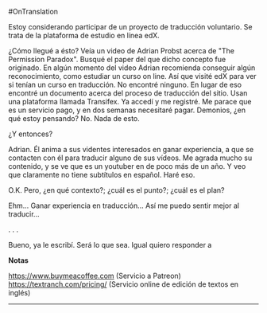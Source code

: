 #OnTranslation 

Estoy considerando participar de un proyecto de traducción voluntario. Se trata de la plataforma de estudio en línea edX.

¿Cómo llegué a ésto? Veía un video de Adrian Probst acerca de "The Permission Paradox". Busqué el paper del que dicho concepto fue originado. En algún momento del video Adrian recomienda conseguir algún reconocimiento, como estudiar un curso on line. Así que visité edX para ver si tenían un curso en traducción. No encontré ninguno. En lugar de eso encontré un documento acerca del proceso de traducción del sitio. Usan una plataforma llamada Transifex. Ya accedí y me registré. Me parace que es un servicio pago, y en dos semanas necesitaré pagar. Demonios, ¿en qué estoy pensando? No. Nada de esto.

¿Y entonces?

Adrian. Él anima a sus videntes interesados en ganar experiencia, a que se contacten con él para traducir alguno de sus vídeos. Me agrada mucho su contenido, y se ve que es un youtuber en de poco más de un año. Y veo que claramente no tiene subtítulos en español. Haré eso.

O.K. Pero, ¿en qué contexto?; ¿cuál es el punto?; ¿cuál es el plan?

Ehm... Ganar experiencia en traducción... Así me puedo sentir mejor al traducir...

. . .

Bueno, ya le escribí. Será lo que sea. Igual quiero responder a 

**Notas**

https://www.buymeacoffee.com (Servicio a Patreon)
https://textranch.com/pricing/ (Servicio online de edición de textos en inglés)

---